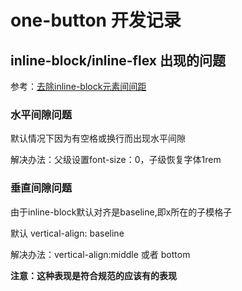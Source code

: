 # one-button 开发记录

## inline-block/inline-flex 出现的问题

参考：[去除inline-block元素间间距](https://www.zhangxinxu.com/wordpress/2012/04/inline-block-space-remove-%e5%8e%bb%e9%99%a4%e9%97%b4%e8%b7%9d/)

### 水平间隙问题

默认情况下因为有空格或换行而出现水平间隙

解决办法：父级设置font-size：0，子级恢复字体1rem

### 垂直间隙问题

由于inline-block默认对齐是baseline,即x所在的子模格子

默认 vertical-align: baseline

解决办法：vertical-align:middle 或者 bottom

**注意：这种表现是符合规范的应该有的表现**